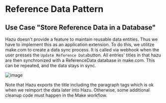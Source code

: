 # Reference Data Pattern

## Use Case "Store Reference Data in a Database"

Hazu doesn't provide a feature to maintain reusable data entities. Thus we have to implement this as an application extension.
To do this, we utilitze make.com to create a data sync process. It is called via webhook when the user presses the ```Update Reference Data```button.
All entries' titles in that hazu are then synchronized with a ReferenceData database in make.com. This can be repeated, and the data stays in sync.

![image](https://github.com/selfscrum/hazupatterns/assets/64983267/650aa864-f7c1-42f2-b5a4-4f5d7cd4fc5a)

Note that Hazu exports the title including the paragraph tags which is ok when we reimport the data later into Hazu. Otherwise, some additional cleanup code must happen in the Make workflow.
